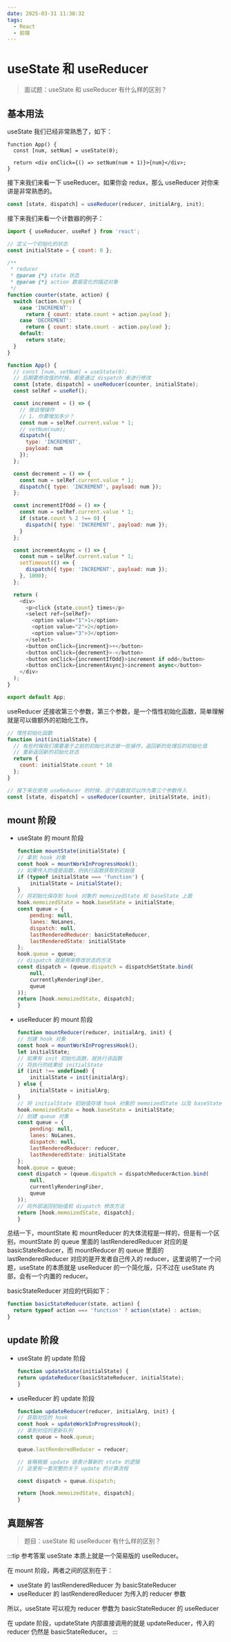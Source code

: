 ```yaml
---
date: 2025-03-31 11:38:32
tags:
  - React
  - 前端
---
```


# useState 和 useReducer

> 面试题：useState 和 useReducer 有什么样的区别？

## 基本用法

useState 我们已经非常熟悉了，如下：

```JSX
function App() {
  const [num, setNum] = useState(0);

  return <div onClick={() => setNum(num + 1)}>{num}</div>;
}
```

接下来我们来看一下 useReducer。如果你会 redux，那么 useReducer 对你来讲是非常熟悉的。

```JavaScript :no-line-numbers
const [state, dispatch] = useReducer(reducer, initialArg, init);
```

接下来我们来看一个计数器的例子：

```JavaScript
import { useReducer, useRef } from 'react';

// 定义一个初始化的状态
const initialState = { count: 0 };

/**
 * reducer
 * @param {*} state 状态
 * @param {*} action 数据变化的描述对象
 */
function counter(state, action) {
  switch (action.type) {
    case 'INCREMENT':
      return { count: state.count + action.payload };
    case 'DECREMENT':
      return { count: state.count - action.payload };
    default:
      return state;
  }
}

function App() {
  // const [num, setNum] = useState(0);
  // 后期要修改值的时候，都是通过 dispatch 来进行修改
  const [state, dispatch] = useReducer(counter, initialState);
  const selRef = useRef();

  const increment = () => {
    // 做自增操作
    // 1. 你要增加多少？
    const num = selRef.current.value * 1;
    // setNum(num);
    dispatch({
      type: 'INCREMENT',
      payload: num
    });
  };

  const decrement = () => {
    const num = selRef.current.value * 1;
    dispatch({ type: 'INCREMENT', payload: num });
  };

  const incrementIfOdd = () => {
    const num = selRef.current.value * 1;
    if (state.count % 2 !== 0) {
      dispatch({ type: 'INCREMENT', payload: num });
    }
  };

  const incrementAsync = () => {
    const num = selRef.current.value * 1;
    setTimeout(() => {
      dispatch({ type: 'INCREMENT', payload: num });
    }, 1000);
  };

  return (
    <div>
      <p>click {state.count} times</p>
      <select ref={selRef}>
        <option value="1">1</option>
        <option value="2">2</option>
        <option value="3">3</option>
      </select>
      <button onClick={increment}>+</button>
      <button onClick={decrement}>-</button>
      <button onClick={incrementIfOdd}>increment if odd</button>
      <button onClick={incrementAsync}>increment async</button>
    </div>
  );
}

export default App;
```

useReducer 还接收第三个参数，第三个参数，是一个惰性初始化函数，简单理解就是可以做额外的初始化工作。

```JavaScript
// 惰性初始化函数
function init(initialState) {
  // 有些时候我们需要基于之前的初始化状态做一些操作，返回新的处理后的初始化值
  // 重新返回新的初始化状态
  return {
    count: initialState.count * 10
  };
}

// 接下来在使用 useReducer 的时候，这个函数就可以作为第三个参数传入
const [state, dispatch] = useReducer(counter, initialState, init);
```

## mount 阶段

- useState 的 mount 阶段

  ```JavaScript
  function mountState(initialState) {
  // 拿到 hook 对象
  const hook = mountWorkInProgressHook();
  // 如果传入的值是函数，则执行函数获取到初始值
  if (typeof initialState === 'function') {
      initialState = initialState();
  }
  // 将初始化保存到 hook 对象的 memoizedState 和 baseState 上面
  hook.memoizedState = hook.baseState = initialState;
  const queue = {
      pending: null,
      lanes: NoLanes,
      dispatch: null,
      lastRenderedReducer: basicStateReducer,
      lastRenderedState: initialState
  };
  hook.queue = queue;
  // dispatch 就是用来修改状态的方法
  const dispatch = (queue.dispatch = dispatchSetState.bind(
      null,
      currentlyRenderingFiber,
      queue
  ));
  return [hook.memoizedState, dispatch];
  }
  ```

- useReducer 的 mount 阶段

  ```JavaScript
  function mountReducer(reducer, initialArg, init) {
  // 创建 hook 对象
  const hook = mountWorkInProgressHook();
  let initialState;
  // 如果有 init 初始化函数，就执行该函数
  // 将执行的结果给 initialState
  if (init !== undefined) {
      initialState = init(initialArg);
  } else {
      initialState = initialArg;
  }
  // 将 initialState 初始值存储 hook 对象的 memoizedState 以及 baseState 上面
  hook.memoizedState = hook.baseState = initialState;
  // 创建 queue 对象
  const queue = {
      pending: null,
      lanes: NoLanes,
      dispatch: null,
      lastRenderedReducer: reducer,
      lastRenderedState: initialState
  };
  hook.queue = queue;
  const dispatch = (queue.dispatch = dispatchReducerAction.bind(
      null,
      currentlyRenderingFiber,
      queue
  ));
  // 向外部返回初始值和 dispatch 修改方法
  return [hook.memoizedState, dispatch];
  }
  ```

总结一下，mountState 和 mountReducer 的大体流程是一样的，但是有一个区别，mountState 的 queue 里面的 lastRenderedReducer 对应的是 basicStateReducer，而 mountReducer 的 queue 里面的 lastRenderedReducer 对应的是开发者自己传入的 reducer，这里说明了一个问题，useState 的本质就是 useReducer 的一个简化版，只不过在 useState 内部，会有一个内置的 reducer。

basicStateReducer 对应的代码如下：

```JavaScript
function basicStateReducer(state, action) {
  return typeof action === 'function' ? action(state) : action;
}
```

## update 阶段

- useState 的 update 阶段

  ```JavaScript
  function updateState(initialState) {
  return updateReducer(basicStateReducer, initialState);
  }
  ```

- useReducer 的 update 阶段

  ```JavaScript
  function updateReducer(reducer, initialArg, init) {
  // 获取对应的 hook
  const hook = updateWorkInProgressHook();
  // 拿到对应的更新队列
  const queue = hook.queue;

  queue.lastRenderedReducer = reducer;

  // 省略根据 update 链表计算新的 state 的逻辑
  // 这里有一套完整的关于 update 的计算流程

  const dispatch = queue.dispatch;

  return [hook.memoizedState, dispatch];
  }
  ```

## 真题解答

> 题目：useState 和 useReducer 有什么样的区别？

:::tip 参考答案
useState 本质上就是一个简易版的 useReducer。

在 mount 阶段，两者之间的区别在于：

- useState 的 lastRenderedReducer 为 basicStateReducer
- useReducer 的 lastRenderedReducer 为传入的 reducer 参数

所以，useState 可以视为 reducer 参数为 basicStateReducer 的 useReducer

在 update 阶段，updateState 内部直接调用的就是 updateReducer，传入的 reducer 仍然是 basicStateReducer。
:::
